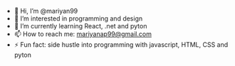 - 👋 Hi, I’m @mariyan99
- 👀 I’m interested in programming and design
- 🌱 I’m currently learning React, .net and pyton
- 📫 How to reach me: mariyanap99@gmail.com
- ⚡ Fun fact: side hustle into programming with javascript, HTML, CSS and pyton
